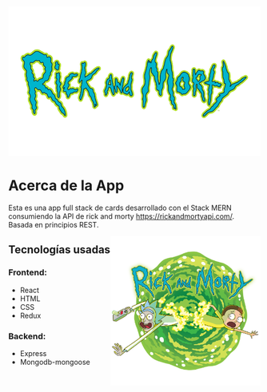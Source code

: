 <p align="center">
  <img height=300" width="600" src="./title.png" />
</p>

# Acerca de la App

Esta es una app full stack de cards desarrollado con el Stack MERN consumiendo la API de rick and morty https://rickandmortyapi.com/. Basada en principios REST.

<img alt="Draw" align="right" height="300"  width="300" src="./rick-and-morty.png" />

## Tecnologías usadas
### Frontend:
* React
* HTML
* CSS
* Redux
### Backend:
* Express
* Mongodb-mongoose
